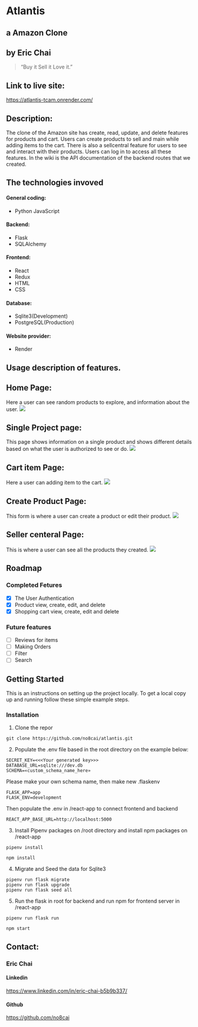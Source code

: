 # Atlantis
## a Amazon Clone
## by Eric Chai

>“Buy it Sell it Love it.”

## Link to live site:
https://atlantis-tcam.onrender.com/

## Description:
The clone of the Amazon site has create, read, update, and delete features for products and cart. Users can create products to sell and main while adding items to the cart. There is also a sellcentral feature for users to see and interact with their products. Users can log in to access all these features. In the wiki is the API documentation of the backend routes that we created.

## The technologies invoved

#### General coding:
* Python JavaScript

#### Backend:
* Flask
* SQLAlchemy

#### Frontend:
* React
* Redux
* HTML
* CSS

#### Database:
* Sqlite3(Development)
* PostgreSQL(Production)

#### Website provider:
* Render

## Usage description of features.

## Home Page:
Here a user can see random products to explore, and information about the user.
![](https://github.com/no8cai/atlantis/blob/main/images/homepage.png)


## Single Project page:
This page shows information on a single product and shows different details based on what the user is authorized to see or do.
![](https://github.com/no8cai/atlantis/blob/main/images/singlepage.png)


## Cart item Page:
Here a user can adding item to the cart.
![](https://github.com/no8cai/atlantis/blob/main/images/cartpage.png)

## Create Product Page:
This form is where a user can create a product or edit their product. 
![](https://github.com/no8cai/atlantis/blob/main/images/createform.png)

## Seller centeral Page:
This is where a user can see all the products they created.
![](https://github.com/no8cai/atlantis/blob/main/images/seller.png)



## Roadmap

### Completed Fetures
- [x] The User Authentication
- [x] Product view, create, edit, and delete
- [x] Shopping cart view, create, edit and delete

### Future features
- [ ] Reviews for items
- [ ] Making Orders
- [ ] Filter
- [ ] Search

## Getting Started
This is an instructions on setting up the project locally. To get a local copy up and running follow these simple example steps.

### Installation

1. Clone the repor
```
git clone https://github.com/no8cai/atlantis.git
```

2. Populate the .env file based in the root directory on the example below:
```
SECRET_KEY=<<<Your generated key>>>
DATABASE_URL=sqlite:///dev.db
SCHEMA=«custom_schema_name_here»
```
Please make your own schema name, then make new .flaskenv

```
FLASK_APP=app
FLASK_ENV=development
```
Then populate the .env in /react-app to connect frontend and backend

```
REACT_APP_BASE_URL=http://localhost:5000
```


3. Install Pipenv packages on /root directory and install npm packages on /react-app
```
pipenv install
```
```
npm install
```
4. Migrate and Seed the data for Sqlite3
```
pipenv run flask migrate
pipenv run flask upgrade
pipenv run flask seed all
```

5. Run the flask in root for backend and run npm for frontend server in /react-app

```
pipenv run flask run
```

```
npm start
```

## Contact:

### Eric Chai

#### Linkedin
https://www.linkedin.com/in/eric-chai-b5b9b337/

#### Github
https://github.com/no8cai

